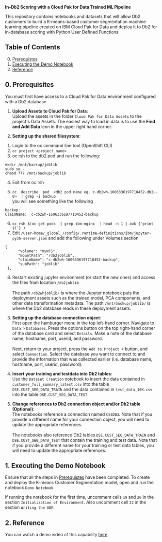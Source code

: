 **In-Db2 Scoring with a Cloud Pak for Data Trained ML Pipeline**

This repository contains notebooks and datasets that will allow Db2 customers to build a K-means-based customer segmentation machine learning pipeline created on IBM Cloud Pak for Data and deploy it to Db2 for in-database scoring with Python User Defined Functions


## Table of Contents
0. [Prerequistes](#Prerequisites)
1. [Executing the Demo Notebook](#DemoNB)
2. [Reference](#Reference)

## 0. Prerequisites <a name="Prerequisites"></a>
You must first have access to a Cloud Pak for Data environment configured with a Db2 database.

1. **Upload Assets to Cloud Pak for Data**: <br/>Upload the assets in the folder `Cloud Pak for Data Assets` to the project's Data Assets. The easiest way to load in data is to use the **Find and Add Data** icon in the upper right hand corner.

2. **Setting up the shared filesystem**:<br/>


1) Login to the oc command line tool (OpenShift CLI)
2) `oc project <project_name>`
3) oc rsh to the db2 pod and run the following:
```
mkdir /mnt/backup/joblib
sudo su -
chmod 777 /mnt/backup/joblib
```
4) Exit from oc rsh

5) `oc  describe  pod  <db2 pod name eg. c-db2wh-1606336197710452-db2u-0>  | grep -i backup`
<br/> you will see something like the following
```
backup:
ClaimName:  c-db2wh-1606336197710452-backup
```
6) `oc rsh $(oc get pods  | grep ibm-nginx  | head -n 1 | awk {'print $1'} )`
7) Edit  `/user-home/_global_/config/.runtime-definitions/ibm/jupyter-py36-server.json` and add the following under Volumes section
```
{
      "volume": "myNFS",
      "mountPath": "/db2joblib",
      "claimName": "c-db2wh-1606336197710452-backup",
      "subPath": "joblib"
 },
```
8) Restart existing jupyter environment (or start the new ones)  and access the files from location  `/db2joblib`<br/><br/> The path `/db2whjoblib/` is where the Jupyter notebook puts the deployment assets such as the trained model, PCA components, and other data transformation metadata. The path `/mnt/backup/joblib/` is where the Db2 database reads in these deployment assets.

3. **Setting up the database connection object**:<br/>
First open the hamburger menu in the top left-hand corner. Navigate to `Data` > `Databases`. Press the options button on the top right-hand corner of the database card and select `Details`. Make a note of the database name, hostname, port, userid, and password. <br/><br/> Next, return to your project, press the `Add to Project +` button, and select `Connection`. Select the database you want to connect to and provide the information that was collected earlier (i.e. database name, hostname, port, userid, password). 

4. **Insert your training and testdata into Db2 tables**: <br/>Use the `Dataset Creation` notebook to insert the data contained in `customer_full_summary_latest.csv` into the table `DSE.CUST_SEG_DATA_TRAIN` and the data contained in `test_data_10K.csv` into the table `DSE.CUST_SEG_DATA_TEST`.

5. **Change references to Db2 connection object and/or Db2 table (Optional)**: <br/>The notebooks reference a connection named `CSSDB3`. Note that if you provide a different name for your connection object, you will need to update the appropriate references.<br/><br/> The notebooks also reference Db2 tables `DSE.CUST_SEG_DATA_TRAIN` and `DSE.CUST_SEG_DATA_TEST` that contain the training and test data. Note that if you provide a different name for your training or test data tables, you will need to update the appropriate references.

## 1. Executing the Demo Notebook <a name="DemoNB"></a>
Ensure that all the steps in [Prerequistes](#Prerequisites) have been completed. To create and deploy the K-means Customer Segmentation model, open and run the notebook `Demo Notebook`

If running the notebook for the first time, uncomment cells `19` and `20` in the section `Initialization of Environment`. Also uncomment cell `22` in the section `Writing the UDF`.

## 2. Reference <a name="Reference"></a>
You can watch a demo video of this capability [here](LINKTOVID)